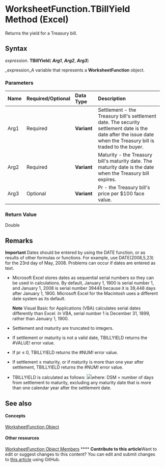 
# WorksheetFunction.TBillYield Method (Excel)

Returns the yield for a Treasury bill.


## Syntax

 _expression_. **TBillYield**( **_Arg1_**,  **_Arg2_**,  **_Arg3_**)

 _expression_A variable that represents a  **WorksheetFunction** object.


### Parameters



|**Name**|**Required/Optional**|**Data Type**|**Description**|
|:-----|:-----|:-----|:-----|
|Arg1|Required| **Variant**|Settlement - the Treasury bill's settlement date. The security settlement date is the date after the issue date when the Treasury bill is traded to the buyer.|
|Arg2|Required| **Variant**|Maturity - the Treasury bill's maturity date. The maturity date is the date when the Treasury bill expires.|
|Arg3|Optional| **Variant**|Pr - the Treasury bill's price per $100 face value.|

### Return Value

Double


## Remarks


**Important**  Dates should be entered by using the DATE function, or as results of other formulas or functions. For example, use DATE(2008,5,23) for the 23rd day of May, 2008. Problems can occur if dates are entered as text.


- Microsoft Excel stores dates as sequential serial numbers so they can be used in calculations. By default, January 1, 1900 is serial number 1, and January 1, 2008 is serial number 39448 because it is 39,448 days after January 1, 1900. Microsoft Excel for the Macintosh uses a different date system as its default.
    
    **Note**  Visual Basic for Applications (VBA) calculates serial dates differently than Excel. In VBA, serial number 1 is December 31, 1899, rather than January 1, 1900. 
- Settlement and maturity are truncated to integers.
    
- If settlement or maturity is not a valid date, TBILLYIELD returns the #VALUE! error value.
    
- If pr ≤ 0, TBILLYIELD returns the #NUM! error value.
    
- If settlement ≥ maturity, or if maturity is more than one year after settlement, TBILLYIELD returns the #NUM! error value.
    
- TBILLYIELD is calculated as follows:
![](..\images\awftbyd_ZA06051257.gif)where: DSM = number of days from settlement to maturity, excluding any maturity date that is more than one calendar year after the settlement date. 
    

## See also


#### Concepts


 [WorksheetFunction Object](7b1d5639-363d-632c-2cf0-2232562646b6.md)
#### Other resources


 [WorksheetFunction Object Members](6811ca87-4b53-0bff-88c9-30bf7497879a.md)
****   **Contribute to this article**Want to edit or suggest changes to this content? You can edit and submit changes to  [this article](https://github.com/jhershey00/VBA_Excel_Test/OpenXMLCon/articles/00827b10-a295-ef06-8947-fd9769bc1db5.md) using GitHub.

